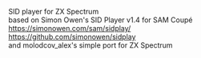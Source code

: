 SID player for ZX Spectrum
<br/> based on Simon Owen's SID Player v1.4 for SAM Coupé
<br/> https://simonowen.com/sam/sidplay/
<br/> https://github.com/simonowen/sidplay
<br/> and molodcov_alex's simple port for ZX Spectrum
<br/> 



